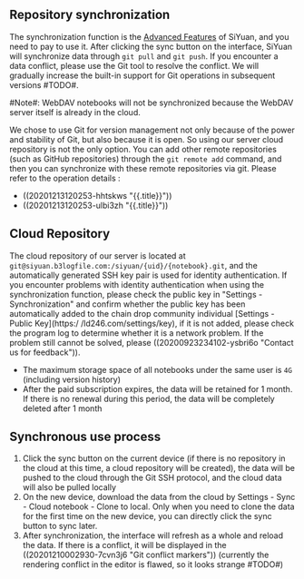 ## Repository synchronization

The synchronization function is the [Advanced Features](https://github.com/siyuan-note/siyuan/projects/1) of SiYuan, and you need to pay to use it. After clicking the sync button on the interface, SiYuan will synchronize data through `git pull` and `git push`. If you encounter a data conflict, please use the Git tool to resolve the conflict. We will gradually increase the built-in support for Git operations in subsequent versions #TODO#.

#Note#: WebDAV notebooks will not be synchronized because the WebDAV server itself is already in the cloud.

We chose to use Git for version management not only because of the power and stability of Git, but also because it is open. So using our server cloud repository is not the only option. You can add other remote repositories (such as GitHub repositories) through the `git remote add` command, and then you can synchronize with these remote repositories via git. Please refer to the operation details :

* ((20201213120253-hhtskws "{{.title}}"))
* ((20201213120253-ulbi3zh "{{.title}}"))

## Cloud Repository

The cloud repository of our server is located at `git@siyuan.b3logfile.com:/siyuan/{uid}/{notebook}.git`, and the automatically generated SSH key pair is used for identity authentication. If you encounter problems with identity authentication when using the synchronization function, please check the public key in "Settings - Synchronization" and confirm whether the public key has been automatically added to the chain drop community individual [Settings - Public Key](https:/ /ld246.com/settings/key), if it is not added, please check the program log to determine whether it is a network problem. If the problem still cannot be solved, please ((20200923234102-ysbri6o "Contact us for feedback")).

* The maximum storage space of all notebooks under the same user is `4G` (including version history)
* After the paid subscription expires, the data will be retained for 1 month. If there is no renewal during this period, the data will be completely deleted after 1 month

## Synchronous use process

1. Click the sync button on the current device (if there is no repository in the cloud at this time, a cloud repository will be created), the data will be pushed to the cloud through the Git SSH protocol, and the cloud data will also be pulled locally
2. On the new device, download the data from the cloud by Settings - Sync - Cloud notebook - Clone to local. Only when you need to clone the data for the first time on the new device, you can directly click the sync button to sync later.
3. After synchronization, the interface will refresh as a whole and reload the data. If there is a conflict, it will be displayed in the ((20201210002930-7cvn3j6 "Git conflict markers")) (currently the rendering conflict in the editor is flawed, so it looks strange #TODO#)
